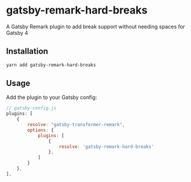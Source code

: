 # gatsby-remark-hard-breaks

A Gatsby Remark plugin to add break support without needing spaces for Gatsby 4

## Installation

```bash
yarn add gatsby-remark-hard-breaks
```

## Usage

Add the plugin to your Gatsby config:

```js
// gatsby-config.js
plugins: [
    {
        resolve: "gatsby-transformer-remark",
        options: {
            plugins: [
                {
                    resolve: 'gatsby-remark-hard-breaks'
                },
            ]
        }
    },
],
```
